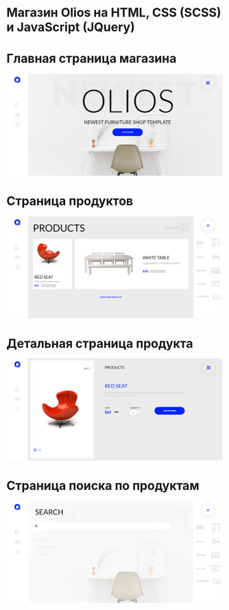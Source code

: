 # Магазин Olios на HTML, CSS (SCSS) и JavaScript (JQuery)
# Главная страница магазина
![Иллюстрация к проекту](https://github.com/SvetlanaIL/Olios/raw/main/screenshots/index.png)
# Страница продуктов
![Иллюстрация к проекту](https://github.com/SvetlanaIL/Olios/raw/main/screenshots/products.png)
# Детальная страница продукта
![Иллюстрация к проекту](https://github.com/SvetlanaIL/Olios/raw/main/screenshots/details.png)
# Страница поиска по продуктам
![Иллюстрация к проекту](https://github.com/SvetlanaIL/Olios/raw/main/screenshots/search.png)

